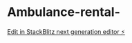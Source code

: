 # Ambulance-rental-

[Edit in StackBlitz next generation editor ⚡️](https://stackblitz.com/~/github.com/wahidelgendy/Ambulance-rental-)